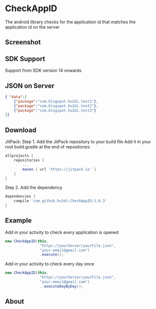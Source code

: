 # CheckAppID
The android library checks for the application id that matches the application id on the server
## Screenshot
## SDK Support
Support from SDK version 14 onwards
## JSON on Server
```json
{ "data":[
	{"package":"com.blogspot.hu2di.test1"},
	{"package":"com.blogspot.hu2di.test2"},
	{"package":"com.blogspot.hu2di.test3"}
]}
```
## Download
JitPack:
Step 1. Add the JitPack repository to your build file
Add it in your root build.gradle at the end of repositories:
```groovy
allprojects {
	repositories {
		...
		maven { url 'https://jitpack.io' }
	}
}
```
Step 2. Add the dependency
```groovy
dependencies {
    compile 'com.github.hu2di:CheckAppID:1.0.3'
}
```
## Example
Add in your activity to check every application is opened
```java
new CheckAppID(this,
                "https://yourServer/yourFile.json",
                "your-email@gmail.com")
                .execute();
```
Add in your activity to check every day once
```java
new CheckAppID(this,
                "https://yourServer/yourFile.json",
                "your-email@gmail.com")
                ..executeDayByDay();
```
## About
